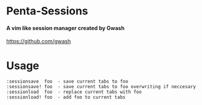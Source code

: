 # Penta-Sessions
#### A vim like session manager created by Gwash

https://github.com/gwash

# Usage
    :sessionsave  foo  - save current tabs to foo
    :sessionsave! foo  - save current tabs to foo overwriting if neccesary
    :sessionload  foo  - replace current tabs with foo
    :sessionload! foo  - add foo to current tabs
